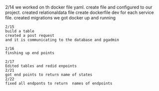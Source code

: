 2/14
we worked on th docker file yaml. 
create file and configured to our project.
    created relationaldata file 
    create dockerfile dev for each service file.
    created migrations
    we got docker up and running 

    2/15
    build a table
    created a post request 
    and it is communicating to the database and pgadmin

    2/16
    finshing up end points 

    2/17
    Edited tables and redid enpoints 
    2/21
    got end points to return name of states 
    2/22
    fixed all endponts to return  names of endpoints